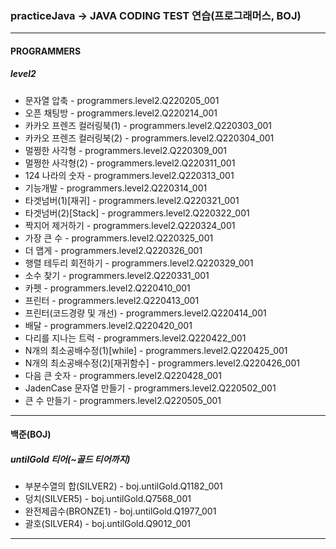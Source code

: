 
### practiceJava -> JAVA CODING TEST 연습(프로그래머스, BOJ)
***
#### PROGRAMMERS
##### level2
+ 문자열 압축 - programmers.level2.Q220205_001
+ 오픈 채팅방 - programmers.level2.Q220214_001
+ 카카오 프렌즈 컬러링북(1) - programmers.level2.Q220303_001
+ 카카오 프렌즈 컬러링북(2) - programmers.level2.Q220304_001
+ 멀쩡한 사각형 - programmers.level2.Q220309_001
+ 멀쩡한 사각형(2) - programmers.level2.Q220311_001
+ 124 나라의 숫자 - programmers.level2.Q220313_001
+ 기능개발 - programmers.level2.Q220314_001
+ 타겟넘버(1)[재귀] - programmers.level2.Q220321_001
+ 타겟넘버(2)[Stack] - programmers.level2.Q220322_001
+ 짝지어 제거하기 - programmers.level2.Q220324_001
+ 가장 큰 수 - programmers.level2.Q220325_001
+ 더 맵게 - programmers.level2.Q220326_001
+ 행렬 테두리 회전하기 - programmers.level2.Q220329_001
+ 소수 찾기 - programmers.level2.Q220331_001
+ 카펫 - programmers.level2.Q220410_001
+ 프린터 - programmers.level2.Q220413_001
+ 프린터(코드경량 및 개선) - programmers.level2.Q220414_001
+ 배달 - programmers.level2.Q220420_001
+ 다리를 지나는 트럭 - programmers.level2.Q220422_001
+ N개의 최소공배수정(1)[while] - programmers.level2.Q220425_001
+ N개의 최소공배수정(2)[재귀함수] - programmers.level2.Q220426_001
+ 다음 큰 숫자 - programmers.level2.Q220428_001
+ JadenCase 문자열 만들기 - programmers.level2.Q220502_001
+ 큰 수 만들기 - programmers.level2.Q220505_001
***

#### 백준(BOJ)
##### untilGold 티어(~골드 티어까지)
+ 부분수열의 합(SILVER2) - boj.untilGold.Q1182_001
+ 덩치(SILVER5) - boj.untilGold.Q7568_001
+ 완전제곱수(BRONZE1) - boj.untilGold.Q1977_001
+ 괄호(SILVER4) - boj.untilGold.Q9012_001
***
